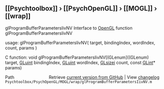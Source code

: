 ## [[Psychtoolbox]] &#8250; [[PsychOpenGL]] &#8250; [[MOGL]] &#8250; [[wrap]]

glProgramBufferParametersIivNV  Interface to [OpenGL](OpenGL) function glProgramBufferParametersIivNV  
  
usage:  glProgramBufferParametersIivNV( target, bindingIndex, wordIndex, count, params )  
  
C function:  void glProgramBufferParametersIivNV[(GLenum]((GLenum) target, [GLuint](GLuint) bindingIndex, [GLuint](GLuint) wordIndex, [GLsizei](GLsizei) count, const [GLint](GLint)\* params)  




<div class="code_header" style="text-align:right;">
  <span style="float:left;">Path&nbsp;&nbsp;</span> <span class="counter">Retrieve <a href=
  "https://raw.github.com/Psychtoolbox-3/Psychtoolbox-3/beta/Psychtoolbox/PsychOpenGL/MOGL/wrap/glProgramBufferParametersIivNV.m">current version from GitHub</a> | View <a href=
  "https://github.com/Psychtoolbox-3/Psychtoolbox-3/commits/beta/Psychtoolbox/PsychOpenGL/MOGL/wrap/glProgramBufferParametersIivNV.m">changelog</a></span>
</div>
<div class="code">
  <code>Psychtoolbox/PsychOpenGL/MOGL/wrap/glProgramBufferParametersIivNV.m</code>
</div>

